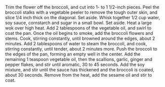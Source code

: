 Trim the flower off the broccoli, and cut into 1- to 1 1/2-inch pieces.
Peel the broccoli stalks with a vegetable peeler to remove the tough outer skin, and slice 1/4 inch thick on the diagonal. 
Set aside.
Whisk together 1/2 cup water, soy sauce, cornstarch and sugar in a small bowl. Set aside.
Heat a large wok over high heat.
Add 2 tablespoons of the vegetable oil, and swirl to coat the pan. 
Once the oil begins to smoke, add the broccoli flowers and stems. 
Cook, stirring constantly, until browned around the edges, about 2 minutes. 
Add 2 tablespoons of water to steam the broccoli, and cook, stirring constantly, until tender, about 2 minutes more. 
Push the broccoli to the edges of the pan, forming an empty well in the center. 
Add the remaining 1 teaspoon vegetable oil, then the scallions, garlic, ginger and pepper flakes, and stir until aromatic, 30 to 45 seconds. 
Add the soy mixture, and stir until the sauce has thickened and the broccoli is coated, about 30 seconds.
Remove from the heat, add the sesame oil and stir to coat.